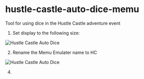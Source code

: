 # hustle-castle-auto-dice-memu
Tool for using dice in the Hustle Castle adventure event

1) Set display to the following size:

![Hustle Castle Auto Dice](https://i.imgur.com/XgmyidN.png)

2) Rename the Memu Emulater name to HC

![Hustle Castle Auto Dice](https://i.imgur.com/4zvqfWh.png)


4) 
